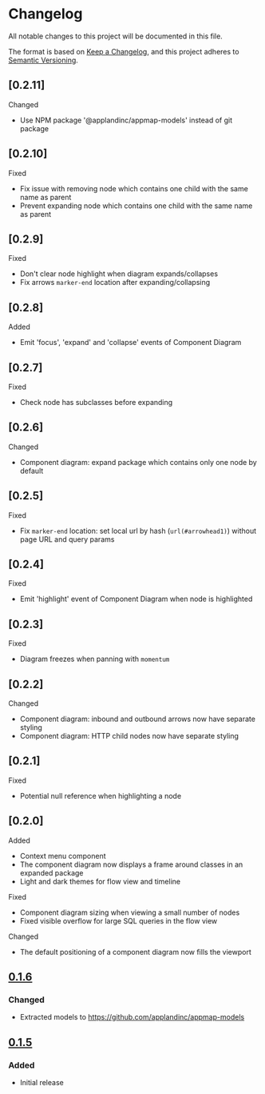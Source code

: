 # Changelog
All notable changes to this project will be documented in this file.

The format is based on [Keep a Changelog](https://keepachangelog.com/en/1.0.0/),
and this project adheres to [Semantic Versioning](https://semver.org/spec/v2.0.0.html).

## [0.2.11]
Changed
- Use NPM package '@applandinc/appmap-models' instead of git package

## [0.2.10]
Fixed
- Fix issue with removing node which contains one child with the same name as parent
- Prevent expanding node which contains one child with the same name as parent

## [0.2.9]
Fixed
- Don't clear node highlight when diagram expands/collapses
- Fix arrows `marker-end` location after expanding/collapsing

## [0.2.8]
Added
- Emit 'focus', 'expand' and 'collapse' events of Component Diagram

## [0.2.7]
Fixed
- Check node has subclasses before expanding

## [0.2.6]
Changed
- Component diagram: expand package which contains only one node by default

## [0.2.5]
Fixed
- Fix `marker-end` location: set local url by hash (`url(#arrowhead1)`) without page URL and query params

## [0.2.4]
Fixed
- Emit 'highlight' event of Component Diagram when node is highlighted

## [0.2.3]
Fixed
- Diagram freezes when panning with `momentum`

## [0.2.2]
Changed
- Component diagram: inbound and outbound arrows now have separate styling
- Component diagram: HTTP child nodes now have separate styling

## [0.2.1]
Fixed
- Potential null reference when highlighting a node

## [0.2.0]
Added
- Context menu component
- The component diagram now displays a frame around classes in an expanded package
- Light and dark themes for flow view and timeline

Fixed
- Component diagram sizing when viewing a small number of nodes
- Fixed visible overflow for large SQL queries in the flow view

Changed
- The default positioning of a component diagram now fills the viewport


## [0.1.6]
### Changed
- Extracted models to https://github.com/applandinc/appmap-models

## [0.1.5]
### Added
- Initial release

[0.1.6]: https://github.com/applandinc/d3-appmap/compare/tag/v0.1.5...v0.1.6
[0.1.5]: https://github.com/applandinc/d3-appmap/releases/tag/v0.1.5
